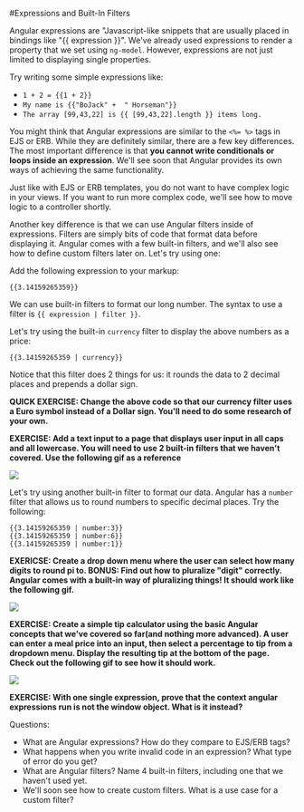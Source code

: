 #Expressions and Built-In Filters

Angular expressions are "Javascript-like snippets that are usually placed in bindings like "{{ expression }}".  We've already used expressions to render a property that we set using `ng-model`.  However, expressions are not just limited to displaying single properties.

Try writing some simple expressions like:

* `1 + 2 = {{1 + 2}}`
* `My name is {{"BoJack" +  " Horseman"}}`
* `The array [99,43,22] is {{ [99,43,22].length }} items long.`

You might think that Angular expressions are similar to the `<%= %>` tags in EJS or ERB.  While they are definitely similar, there are a few key differences.  The most important difference is that **you cannot write conditionals or loops inside an expression**.  We'll see soon that Angular provides its own ways of achieving the same functionality.

Just like with EJS or ERB templates, you do not want to have complex logic in your views.  If you want to run more complex code, we'll see how to move logic to a controller shortly.

Another key difference is that we can use Angular filters inside of expressions.  Filters are simply bits of code that format data before displaying it.  Angular comes with a few built-in filters, and we'll also see how to define custom filters later on.  Let's try using one:

Add the following expression to your markup:

```
{{3.14159265359}}
```

We can use built-in filters to format our long number. The syntax to use a filter is `{{ expression | filter }}`.

Let's try using the built-in `currency` filter to display the above numbers as a price:

```
{{3.14159265359 | currency}}
```

Notice that this filter does 2 things for us: it rounds the data to 2 decimal places and prepends a dollar sign.


**QUICK EXERCISE: Change the above code so that our currency filter uses a Euro symbol instead of a Dollar sign. You'll need to do some research of your own.**

**EXERCISE: Add a text input to a page that displays user input in all caps and all lowercase. You will need to use 2 built-in filters that we haven't covered. Use the following gif as a reference**

![](http://zippy.gfycat.com/CookedWelcomeDesertpupfish.gif)

Let's try using another built-in filter to format our data.  Angular has a `number` filter that allows us to round numbers to specific decimal places.  Try the following:

```
{{3.14159265359 | number:3}}
{{3.14159265359 | number:6}}
{{3.14159265359 | number:1}}
```

**EXERICSE: Create a drop down menu where the user can select how many digits to round pi to. BONUS: Find out how to pluralize "digit" correctly. Angular comes with a built-in way of pluralizing things!  It should work like the following gif.**

![](http://zippy.gfycat.com/LegalThickIndochinesetiger.gif)

**EXERCISE: Create a simple tip calculator using the basic Angular concepts that we've covered so far(and nothing more advanced).  A user can enter a meal price into an input, then select a percentage to tip from a dropdown menu.  Display the resulting tip at the bottom of the page. Check out the following gif to see how it should work.**

![](http://zippy.gfycat.com/FlamboyantQuickGordonsetter.gif)

**EXERCISE: With one single expression, prove that the context angular expressions run is not the window object.  What is it instead?**

Questions:

* What are Angular expressions? How do they compare to EJS/ERB tags?
* What happens when you write invalid code in an expression?  What type of error do you get?
* What are Angular filters?  Name 4 built-in filters, including one that we haven't used yet.
* We'll soon see how to create custom filters.  What is a use case for a custom filter?
